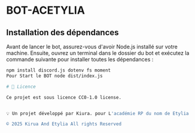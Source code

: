 # BOT-ACETYLIA

## Installation des dépendances

Avant de lancer le bot, assurez-vous d'avoir Node.js installé sur votre machine. Ensuite, ouvrez un terminal dans le dossier du bot et exécutez la commande suivante pour installer toutes les dépendances :

```sh
npm install discord.js dotenv fs moment
Pour Start le BOT node dist/index.js

# 📜 Licence

Ce projet est sous licence CC0-1.0 license.


💡 Un projet développé par Kiura. pour L'académie RP du nom de Etylia

© 2025 Kirua And Etylia All rights Reserved
